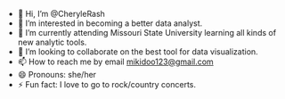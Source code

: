 - 👋 Hi, I’m @CheryleRash
- 👀 I’m interested in becoming a better data analyst.
- 🌱 I’m currently attending Missouri State University learning all kinds of new analytic tools.
- 💞️ I’m looking to collaborate on the best tool for data visualization.
- 📫 How to reach me by email mikidoo123@gmail.com
- 😄 Pronouns: she/her
- ⚡ Fun fact: I love to go to rock/country concerts.

<!---
CheryleRash/CheryleRash is a ✨ special ✨ repository because its `README.md` (this file) appears on your GitHub profile.
You can click the Preview link to take a look at your changes.
--->
